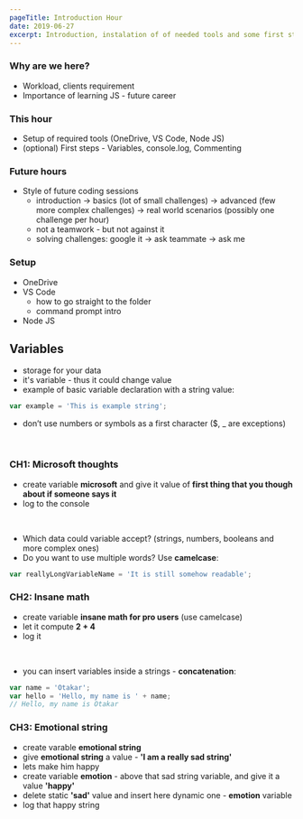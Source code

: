 ```yaml
---
pageTitle: Introduction Hour
date: 2019-06-27
excerpt: Introduction, instalation of of needed tools and some first steps to the land of Variables.
---
```


### Why are we here?
* Workload, clients requirement
* Importance of learning JS - future career

### This hour
* Setup of required tools (OneDrive, VS Code, Node JS)
* (optional) First steps -  Variables, console.log, Commenting

### Future hours
* Style of future coding sessions
  * introduction -> basics (lot of small challenges) -> advanced (few more complex challenges) -> real world scenarios (possibly one challenge per hour)
  * not a teamwork - but not against it
  * solving challenges: google it -> ask teammate -> ask me

### Setup
* OneDrive
* VS Code
  * how to go straight to the folder
  * command prompt intro
* Node JS

## Variables
* storage for your data
* it's variable - thus it could change value
* example of basic variable declaration with a string value:

````Javascript
var example = 'This is example string';
````

* don’t use numbers or symbols as a first character ($, _ are exceptions)

<br>

### CH1: Microsoft thoughts
* create variable **microsoft** and give it value of **first thing that you though about if someone says it**
* log to the console

<br>

* Which data could variable accept? (strings, numbers, booleans and more complex ones)
* Do you want to use multiple words? Use **camelcase**:

````Javascript
var reallyLongVariableName = 'It is still somehow readable';
````

### CH2: Insane math
* create variable **insane math for pro users** (use camelcase)
* let it compute **2 + 4**
* log it

<br>

* you can insert variables inside a strings - **concatenation**:

````Javascript
var name = 'Otakar';
var hello = 'Hello, my name is ' + name;
// Hello, my name is Otakar
````

### CH3: Emotional string
* create varable **emotional string**
* give **emotional string** a value - **'I am a really sad string'**
* lets make him happy
* create variable **emotion** - above that sad string variable, and give it a value **'happy'**
* delete static **'sad'** value and insert here dynamic one - **emotion** variable
* log that happy string

<br>